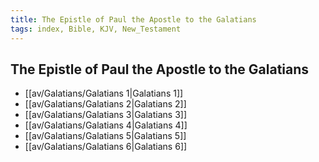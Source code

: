 ```yaml
---
title: The Epistle of Paul the Apostle to the Galatians
tags: index, Bible, KJV, New_Testament
---
```


## The Epistle of Paul the Apostle to the Galatians

- [[av/Galatians/Galatians 1|Galatians 1]]
- [[av/Galatians/Galatians 2|Galatians 2]]
- [[av/Galatians/Galatians 3|Galatians 3]]
- [[av/Galatians/Galatians 4|Galatians 4]]
- [[av/Galatians/Galatians 5|Galatians 5]]
- [[av/Galatians/Galatians 6|Galatians 6]]

